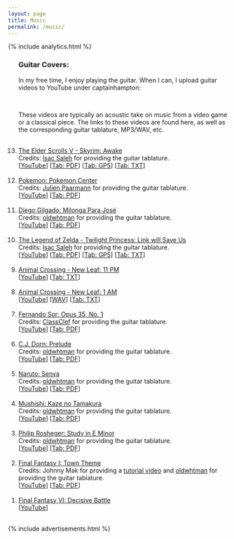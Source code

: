```yaml
---
layout: page
title: Music
permalink: /music/
---
```


{% include analytics.html %}
<script src="https://apis.google.com/js/platform.js"></script>

<OL reversed>

<H3>Guitar Covers:</H3>

In my free time, I enjoy playing the guitar. When I can, I upload guitar videos to YouTube under captainhampton:<br>

<center>
<div class="g-ytsubscribe" data-channel="captainhampton" data-layout="full" data-count="default"></div><br>
</center>

These videos are typically an acoustic take on music from a video game or a classical piece. The links to these videos are found here, as well as the corresponding guitar tablature, MP3/WAV, etc. <br><br>

<!--
<LI>
<A HREF="">Fernando Sor: Opus 35, No. 2</A><BR>
Credits: <A HREF="http://www.classclef.com">ClassClef</A> for providing the guitar tablature.<BR>
[<A HREF="">YouTube</A>]
[<A HREF="/tab/fernando_sor_opus_35_no_2_tab.pdf">Tab: PDF</A>]
</LI>
<BR>
-->

<LI>
<A HREF="https://youtu.be/MnoSTSTpPxI">The Elder Scrolls V - Skyrim: Awake</A><BR>
Credits: <A HREF="http://isacsaleh.com/tabs/the%20elder%20scrolls%20series/skyrim.html">Isac Saleh</A> for providing the guitar tablature.<BR>
[<A HREF="https://youtu.be/MnoSTSTpPxI">YouTube</A>]
[<A HREF="/tab/elder_scrolls_awake.pdf">Tab: PDF</A>]
[<A HREF="/tab/elder_scrolls_awake.gp5">Tab: GP5</A>]
[<A HREF="/tab/elder_scrolls_awake.txt">Tab: TXT</A>]
</LI>
<BR>

<LI>
<A HREF="https://www.youtube.com/watch?v=_r9WMLXWSaw">Pokemon: Pokemon Center</A><BR>
Credits: <A HREF="https://www.youtube.com/watch?v=7udub67jPnA">Julien Paarmann</A> for providing the guitar tablature.<BR>
[<A HREF="https://www.youtube.com/watch?v=_r9WMLXWSaw">YouTube</A>]
[<A HREF="/tab/pokemon_center_tab.pdf">Tab: PDF</A>]
</LI>
<BR>

<LI>
<A HREF="https://youtu.be/qwEjpKY37RA">Diego Gilgado: Milonga Para José</A><BR>
Credits: <A HREF="https://www.youtube.com/user/oldwhtman">oldwhtman</A> for providing the guitar tablature.<BR>
[<A HREF="https://youtu.be/qwEjpKY37RA">YouTube</A>]
[<A HREF="/tab/milonga_para_jose_tab.pdf">Tab: PDF</A>]
</LI>
<BR>

<LI>
<A HREF="https://www.youtube.com/watch?v=fZ4ZD9zYKpE">The Legend of Zelda - Twilight Princess: Link will Save Us</A><BR>
Credits: <A HREF="https://www.youtube.com/watch?v=ovNtENdVP70">Isac Saleh</A> for providing the guitar tablature.<BR>
[<A HREF="https://www.youtube.com/watch?v=fZ4ZD9zYKpE">YouTube</A>]
[<A HREF="/tab/link_will_save_us_tab.pdf">Tab: PDF</A>]
[<A HREF="/tab/link_will_save_us_tab.gp5">Tab: GP5</A>]
[<A HREF="/tab/link_will_save_us_tab.txt">Tab: TXT</A>]
</LI>
<BR>

<LI>
<A HREF="https://youtu.be/t5vbn0t07OU">Animal Crossing - New Leaf: 11 PM</A><BR>
[<A HREF="https://youtu.be/t5vbn0t07OU">YouTube</A>]
[<A HREF="/tab/animal_crossing_new_leaf_11pm_tab.txt">Tab: TXT</A>]
</LI>
<BR>

<LI>
<A HREF="https://www.youtube.com/watch?v=6dtQJvAG-Bo">Animal Crossing - New Leaf: 1 AM</A><BR>
[<A HREF="https://www.youtube.com/watch?v=6dtQJvAG-Bo">YouTube</A>]
[<A HREF="/music/animal_crossing_new_leaf_1am.wav">WAV</A>]
[<A HREF="/tab/animal_crossing_new_leaf_1am_tab.txt">Tab: TXT</A>]
</LI>
<BR>

<LI>
<A HREF="https://www.youtube.com/watch?v=BqUJcfUGM3c">Fernando Sor: Opus 35, No. 1</A><BR>
Credits: <A HREF="http://www.classclef.com">ClassClef</A> for providing the guitar tablature.<BR>
[<A HREF="https://www.youtube.com/watch?v=BqUJcfUGM3c">YouTube</A>]
[<A HREF="/tab/fernando_sor_opus35_no1_tab.pdf">Tab: PDF</A>]
</LI>
<BR>

<LI>
<A HREF="https://www.youtube.com/watch?v=LkQmbee1-6Q">C.J. Dorn: Prelude</A> <BR>
Credits: <A HREF="https://www.youtube.com/user/oldwhtman">oldwhtman</A> for providing the guitar tablature.<BR>
[<A HREF="https://www.youtube.com/watch?v=LkQmbee1-6Q">YouTube</A>]
[<A HREF="/tab/dorn_prelude_tab.pdf">Tab: PDF</A>]
</LI>
<BR>

<LI>
<A HREF="https://www.youtube.com/watch?v=usT94v5JvhQ">Naruto: Senya</A><BR>
Credits: <A HREF="https://www.youtube.com/user/oldwhtman">oldwhtman</A> for providing the guitar tablature.<BR>
[<A HREF="https://www.youtube.com/watch?v=usT94v5JvhQ">YouTube</A>]
[<A HREF="/tab/naruto_senya_tab.pdf">Tab: PDF</A>]
</LI>
<BR>

<LI>
<A HREF="https://www.youtube.com/watch?v=4wIA1y09gkI">Mushishi: Kaze no Tamakura</A><BR>
Credits: <A HREF="https://www.youtube.com/user/oldwhtman">oldwhtman</A> for providing the guitar tablature.<BR>
[<A HREF="https://www.youtube.com/watch?v=4wIA1y09gkI">YouTube</A>]
[<A HREF="/tab/kaze_no_tamakura_tab.pdf">Tab: PDF</A>]
</LI>
<BR>

<LI>
<A HREF="https://www.youtube.com/watch?v=rWrEUVEQFPY">Philip Rosheger: Study in E Minor</A><BR>
Credits: <A HREF="https://www.youtube.com/user/oldwhtman">oldwhtman</A> for providing the guitar tablature.<BR>
[<A HREF="https://www.youtube.com/watch?v=rWrEUVEQFPY">YouTube</A>]
[<A HREF="/tab/rosheger_study_in_e_minor_tab.pdf">Tab: PDF</A>]
</LI>
<BR>

<LI>
<A HREF="https://www.youtube.com/watch?v=KdYfKii3E1o">Final Fantasy I: Town Theme</A><BR>
Credits: Johnny Mak for providing a <A HREF="https://www.youtube.com/watch?v=JTRc-K-46TY">tutorial video</A> and <A HREF="https://www.youtube.com/user/oldwhtman">oldwhtman</A> for providing the guitar tablature.<BR>
[<A HREF="https://www.youtube.com/watch?v=KdYfKii3E1o">YouTube</A>]
[<A HREF="/tab/ff1_town_theme_tab.pdf">Tab: PDF</A>]
</LI>
<BR>

<LI>
<A HREF="https://www.youtube.com/watch?v=DpjVJ76pLMY">Final Fantasy VI: Decisive Battle</A><BR>
[<A HREF="https://www.youtube.com/watch?v=DpjVJ76pLMY">YouTube</A>]
</LI>
<BR>

</OL>
{% include advertisements.html %}
